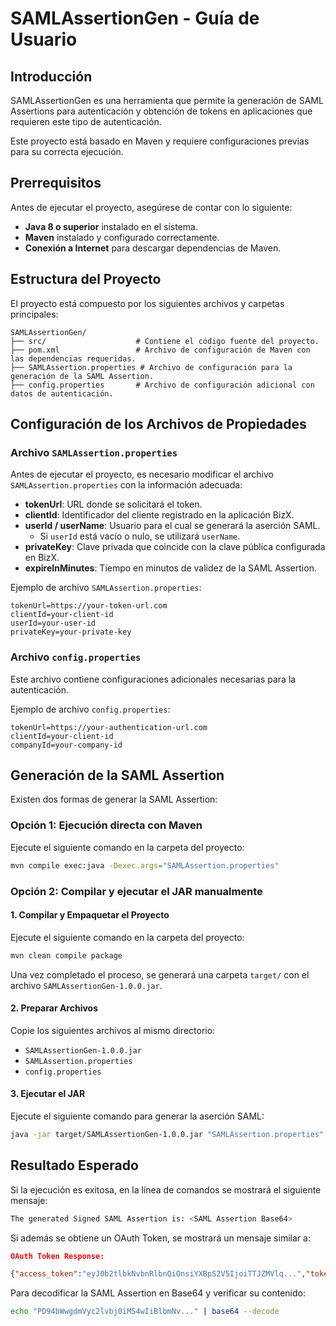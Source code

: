 # SAMLAssertionGen - Guía de Usuario

## Introducción

SAMLAssertionGen es una herramienta que permite la generación de SAML Assertions para autenticación y obtención de tokens en aplicaciones que requieren este tipo de autenticación.

Este proyecto está basado en Maven y requiere configuraciones previas para su correcta ejecución.

## Prerrequisitos

Antes de ejecutar el proyecto, asegúrese de contar con lo siguiente:

- **Java 8 o superior** instalado en el sistema.
- **Maven** instalado y configurado correctamente.
- **Conexión a Internet** para descargar dependencias de Maven.

## Estructura del Proyecto

El proyecto está compuesto por los siguientes archivos y carpetas principales:

```
SAMLAssertionGen/
├── src/                    # Contiene el código fuente del proyecto.
├── pom.xml                 # Archivo de configuración de Maven con las dependencias requeridas.
├── SAMLAssertion.properties # Archivo de configuración para la generación de la SAML Assertion.
├── config.properties       # Archivo de configuración adicional con datos de autenticación.
```

## Configuración de los Archivos de Propiedades

### Archivo `SAMLAssertion.properties`

Antes de ejecutar el proyecto, es necesario modificar el archivo `SAMLAssertion.properties` con la información adecuada:

- **tokenUrl**: URL donde se solicitará el token.
- **clientId**: Identificador del cliente registrado en la aplicación BizX.
- **userId / userName**: Usuario para el cual se generará la aserción SAML.
    - Si `userId` está vacío o nulo, se utilizará `userName`.
- **privateKey**: Clave privada que coincide con la clave pública configurada en BizX.
- **expireInMinutes**: Tiempo en minutos de validez de la SAML Assertion.

Ejemplo de archivo `SAMLAssertion.properties`:

```properties
tokenUrl=https://your-token-url.com
clientId=your-client-id
userId=your-user-id
privateKey=your-private-key
```

### Archivo `config.properties`

Este archivo contiene configuraciones adicionales necesarias para la autenticación.

Ejemplo de archivo `config.properties`:

```properties
tokenUrl=https://your-authentication-url.com
clientId=your-client-id
companyId=your-company-id
```

## Generación de la SAML Assertion

Existen dos formas de generar la SAML Assertion:

### Opción 1: Ejecución directa con Maven

Ejecute el siguiente comando en la carpeta del proyecto:

```sh
mvn compile exec:java -Dexec.args="SAMLAssertion.properties"
```

### Opción 2: Compilar y ejecutar el JAR manualmente

#### 1. Compilar y Empaquetar el Proyecto

Ejecute el siguiente comando en la carpeta del proyecto:

```sh
mvn clean compile package
```

Una vez completado el proceso, se generará una carpeta `target/` con el archivo `SAMLAssertionGen-1.0.0.jar`.

#### 2. Preparar Archivos

Copie los siguientes archivos al mismo directorio:

- `SAMLAssertionGen-1.0.0.jar`
- `SAMLAssertion.properties`
- `config.properties`

#### 3. Ejecutar el JAR

Ejecute el siguiente comando para generar la aserción SAML:

```sh
java -jar target/SAMLAssertionGen-1.0.0.jar "SAMLAssertion.properties"
```

## Resultado Esperado

Si la ejecución es exitosa, en la línea de comandos se mostrará el siguiente mensaje:

```sh
The generated Signed SAML Assertion is: <SAML Assertion Base64>
```

Si además se obtiene un OAuth Token, se mostrará un mensaje similar a:

```json
OAuth Token Response:

{"access_token":"eyJ0b2tlbkNvbnRlbnQiOnsiYXBpS2V5IjoiTTJZMVlq...","token_type":"Bearer","expires_in":80985}
```

Para decodificar la SAML Assertion en Base64 y verificar su contenido:

```sh
echo "PD94bWwgdmVyc2lvbj0iMS4wIiBlbmNv..." | base64 --decode
```
